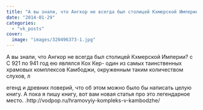 ```yaml
---
title: "А вы знали, что Ангкор не всегда был столицей Кхмерской Империи?  с С 921 по 941 год ею являлся Кох..."
date: "2014-01-29"
categories: 
  - "vk_posts"
cover:
  image: "images/320496373-1.jpg"
---
```


А вы знали, что Ангкор не всегда был столицей Кхмерской Империи? с С 921 по 941 год ею являлся Кох Кер- один из самых таинственных храмовых комплексов Камбоджи, окруженным таким количеством слухов, л

<!--more--> егенд и древних поверий, что об этом можно было бы написать целую книгу. А пока я пишу книгу, вот вам новая статья про это легендарное место. .http://vodpop.ru/hramovyiy-kompleks-v-kambodzhe/
